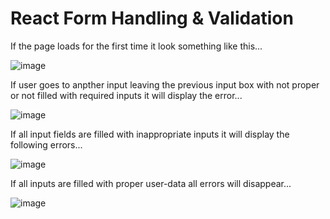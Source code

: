 # React Form Handling & Validation

If the page loads for the first time it look something like this... 

![image](https://user-images.githubusercontent.com/58567211/167378312-267b153a-1ee1-4adb-b528-cbf09316de8e.png)


If user goes to anpther input leaving the previous input box with not proper or not filled with required inputs it will display the error...

![image](https://user-images.githubusercontent.com/58567211/167378817-eed73982-3db4-4914-8da0-4d6fb6fe5654.png)


If all input fields are filled with inappropriate inputs it will display the following errors...

![image](https://user-images.githubusercontent.com/58567211/167379062-5bbf8ca4-b109-488a-bf96-cf90fd7575eb.png)


If all inputs are filled with proper user-data all errors will disappear...

![image](https://user-images.githubusercontent.com/58567211/167379594-147a2a52-cd5f-4600-8574-09ff623de462.png)
